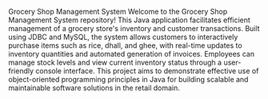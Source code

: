 Grocery Shop Management System
Welcome to the Grocery Shop Management System repository! This Java application facilitates efficient management of a grocery store's inventory and customer transactions. Built using JDBC and MySQL, the system allows customers to interactively purchase items such as rice, dhall, and ghee, with real-time updates to inventory quantities and automated generation of invoices. Employees can manage stock levels and view current inventory status through a user-friendly console interface. This project aims to demonstrate effective use of object-oriented programming principles in Java for building scalable and maintainable software solutions in the retail domain.
